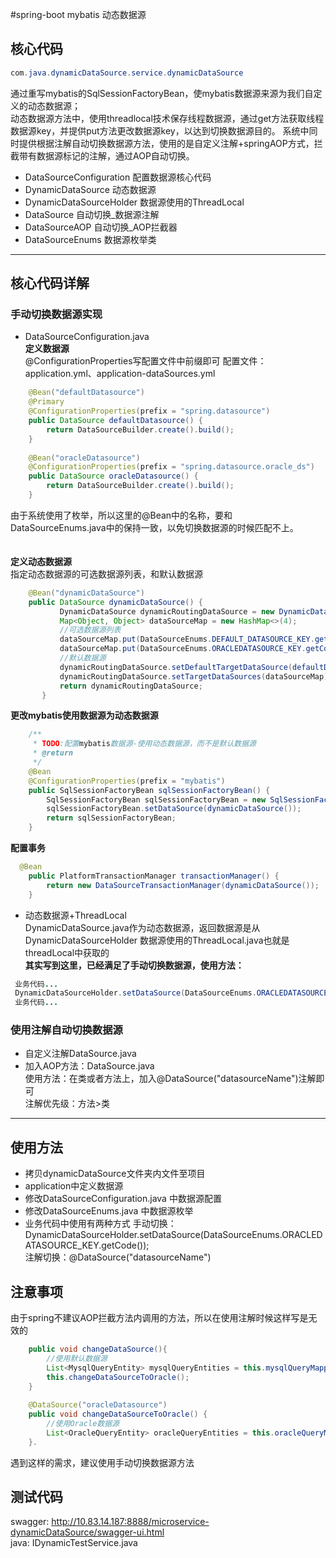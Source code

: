 #spring-boot mybatis 动态数据源
## 核心代码
```java
com.java.dynamicDataSource.service.dynamicDataSource
```  
通过重写mybatis的SqlSessionFactoryBean，使mybatis数据源来源为我们自定义的动态数据源；  
动态数据源方法中，使用threadlocal技术保存线程数据源，通过get方法获取线程数据源key，并提供put方法更改数据源key，以达到切换数据源目的。
系统中同时提供根据注解自动切换数据源方法，使用的是自定义注解+springAOP方式，拦截带有数据源标记的注解，通过AOP自动切换。  
- DataSourceConfiguration 配置数据源核心代码
- DynamicDataSource 动态数据源
- DynamicDataSourceHolder 数据源使用的ThreadLocal
- DataSource 自动切换_数据源注解
- DataSourceAOP 自动切换_AOP拦截器
- DataSourceEnums 数据源枚举类  
---
## 核心代码详解
### 手动切换数据源实现
- DataSourceConfiguration.java   
**定义数据源**   
@ConfigurationProperties写配置文件中前缀即可
配置文件：application.yml、application-dataSources.yml
```java
    @Bean("defaultDatasource")
    @Primary
    @ConfigurationProperties(prefix = "spring.datasource")
    public DataSource defaultDatasource() {
        return DataSourceBuilder.create().build();
    }
    
    @Bean("oracleDatasource")
    @ConfigurationProperties(prefix = "spring.datasource.oracle_ds")
    public DataSource oracleDatasource() {
        return DataSourceBuilder.create().build();
    }
```
由于系统使用了枚举，所以这里的@Bean中的名称，要和DataSourceEnums.java中的保持一致，以免切换数据源的时候匹配不上。  
<br/>  
**定义动态数据源**    
指定动态数据源的可选数据源列表，和默认数据源  
```java
    @Bean("dynamicDataSource")
    public DataSource dynamicDataSource() {
           DynamicDataSource dynamicRoutingDataSource = new DynamicDataSource();
           Map<Object, Object> dataSourceMap = new HashMap<>(4);
           //可选数据源列表
           dataSourceMap.put(DataSourceEnums.DEFAULT_DATASOURCE_KEY.getCode(), defaultDatasource());
           dataSourceMap.put(DataSourceEnums.ORACLEDATASOURCE_KEY.getCode(), oracleDatasource());
           //默认数据源
           dynamicRoutingDataSource.setDefaultTargetDataSource(defaultDatasource());
           dynamicRoutingDataSource.setTargetDataSources(dataSourceMap);
           return dynamicRoutingDataSource;
       }
```
  
**更改mybatis使用数据源为动态数据源**  
```java
    /**
     * TODO:配置mybatis数据源-使用动态数据源，而不是默认数据源
     * @return
     */
    @Bean
    @ConfigurationProperties(prefix = "mybatis")
    public SqlSessionFactoryBean sqlSessionFactoryBean() {
        SqlSessionFactoryBean sqlSessionFactoryBean = new SqlSessionFactoryBean();
        sqlSessionFactoryBean.setDataSource(dynamicDataSource());
        return sqlSessionFactoryBean;
    }
```
**配置事务**  
```java
  @Bean
    public PlatformTransactionManager transactionManager() {
        return new DataSourceTransactionManager(dynamicDataSource());
    }
```    
- 动态数据源+ThreadLocal  
DynamicDataSource.java作为动态数据源，返回数据源是从DynamicDataSourceHolder 数据源使用的ThreadLocal.java也就是threadLocal中获取的  
**其实写到这里，已经满足了手动切换数据源，使用方法：**
```java  
 业务代码... 
 DynamicDataSourceHolder.setDataSource(DataSourceEnums.ORACLEDATASOURCE_KEY.getCode());
 业务代码...
```   

### 使用注解自动切换数据源  
- 自定义注解DataSource.java
- 加入AOP方法：DataSource.java  
使用方法：在类或者方法上，加入@DataSource("datasourceName")注解即可  
注解优先级：方法>类  
****
## 使用方法
- 拷贝dynamicDataSource文件夹内文件至项目
- application中定义数据源
- 修改DataSourceConfiguration.java 中数据源配置
- 修改DataSourceEnums.java 中数据源枚举
- 业务代码中使用有两种方式
手动切换： DynamicDataSourceHolder.setDataSource(DataSourceEnums.ORACLEDATASOURCE_KEY.getCode());  
注解切换：@DataSource("datasourceName")

## 注意事项
由于spring不建议AOP拦截方法内调用的方法，所以在使用注解时候这样写是无效的
```java  
    public void changeDataSource(){
        //使用默认数据源
        List<MysqlQueryEntity> mysqlQueryEntities = this.mysqlQueryMapper.queryList();
        this.changeDataSourceToOracle();
    }
    
    @DataSource("oracleDatasource")
    public void changeDataSourceToOracle() {
        //使用Oracle数据源
        List<OracleQueryEntity> oracleQueryEntities = this.oracleQueryMapper.queryList();
    }.
```   
遇到这样的需求，建议使用手动切换数据源方法  

## 测试代码
swagger: http://10.83.14.187:8888/microservice-dynamicDataSource/swagger-ui.html  
java: IDynamicTestService.java  

